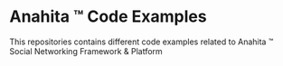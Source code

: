 Anahita ™ Code Examples
=============

This repositories contains different code examples related to Anahita ™ Social Networking Framework & Platform